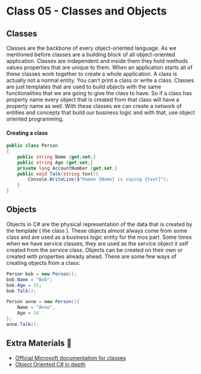 # Class 05 - Classes and Objects

## Classes
Classes are the backbone of every object-oriented language. As we mentioned before classes are a building block of all object-oriented application. Classes are independent and inside them they hold methods values properties that are unique to them. When an application starts all of these classes work together to create a whole application. A class is actually not a normal entity. You can’t print a class or write a class. Classes are just templates that are used to build objects with the same functionalities that we are going to give the class to have. So if a class has property name every object that is created from that class will have a property name as well. With these classes we can create a network of entities and concepts that build our business logic and with that, use object oriented programming. 
#### Creating a class
```c#
public class Person
{
	public string Name {get;set;}
	public string Age {get;set;}
	private long AccountNumber {get;set;}
	public void Talk(string text){
		Console.WriteLine($"Human {Name} is saying {text}");
	}
}
```
## Objects
Objects in C# are the physical representation of the data that is created by the template ( the class ). These objects almost always come from some class and are used as a business logic entity for the mos part. Some times when we have service classes, they are used as the service object it self created from the service class. Objects can be created on their own or created with properties already ahead. These are some few ways of creating objects from a class:
```c#
Person bob = new Person();
bob.Name = "Bob";
bob.Age = 31;
bob.Talk();
```
```c#
Person anne = new Person(){
	Name = "Anne",
	Age = 34
};
anne.Talk();
```



## Extra Materials 📘
* [Official Microsoft documentation for classes](https://docs.microsoft.com/en-us/dotnet/csharp/programming-guide/classes-and-structs/classes)
* [Object Oriented C# in depth](https://www.c-sharpcorner.com/UploadFile/mkagrahari/introduction-to-object-oriented-programming-concepts-in-C-Sharp/)
